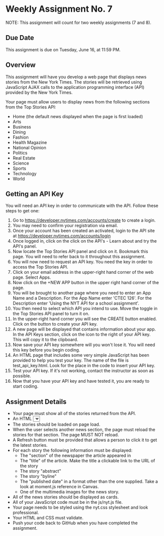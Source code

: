 # Weekly Assignment No. 7

NOTE: This assignment will count for two weekly assignments (7 and 8).

## Due Date

This assignment is due on Tuesday, June 16, at 11:59 PM.

## Overview

This assignment will have you develop a web page that displays news stories from the New York Times. The stories will be retrieved using JavaScript AJAX calls to the application programming interface (API) provided by the New York Times.

Your page must allow users to display news from the following sections from the Top Stories API:

- Home (the default news displayed when the page is first loaded)
- Arts
- Business
- Dining
- Fashion
- Health Magazine
- National Opinion
- Politics
- Real Estate
- Science
- Sports
- Technology
- World

## Getting an API Key

You will need an API key in order to communicate with the API. Follow these steps to get one:

1. Go to https://developer.nytimes.com/accounts/create to create a login.
2. You may need to confirm your registration via email.
3. Once your account has been created an activated, login to the API site at https://developer.nytimes.com/accounts/login
4. Once logged in, click on the click on the API's - Learn about and try the API's panel.
5. Now locate the Top Stories API panel and click on it. Bookmark this page. You will need to refer back to it throughout this assignment.
6. You will now need to request an API key. You need the key in order to access the Top Stories API.
7. Click on your email address in the upper-right hand corner of the web page. Select Apps.
8. Now click on the +NEW APP button in the upper right hand corner of the page.
9. You will be brought to another page where you need to enter an App Name and a Description. For the App Name enter 'CTEC 126'. For the Description enter 'Using the NYT API for a school assignment'.
10. You then need to select which API you intend to use. Move the toggle in the Top Stories API panel to turn it on.
11. In the upper-right hand corner you will see the CREATE button enabled. Click on the button to create your API key.
12. A new page will be displayed that contains information about your app. In the API Keys section, click on the icon to the right of your API key. This will copy it to the clipboard.
13. Now save your API key somewhere will you won't lose it. You will need this key before you begin coding.
14. An HTML page that includes some very simple JavaScript has been provided to help you test your key. The name of the file is test_api_key.html. Look for the place in the code to insert your API key.
15. Test your API key. If it's not working, contact the instructor as soon as possible.
16. Now that you have your API key and have tested it, you are ready to start coding.

## Assignment Details

- Your page must show all of the stories returned from the API.
- An HTML <select> control should be used that allows a person to select the news section they want to retrieve stories from.
- The stories should be loaded on page load.
- When the user selects another news section, the page must reload the stories for that section. The page MUST NOT reload.
- A Refresh button must be provided that allows a person to click it to get the latest stories.
- For each story the following information must be displayed:
	- The "section" of the newspaper the article appeared in
	- The "title" of the article. Make the title a clickable link to the URL of the story
	- The story "abstract"
	- The story "byline"
	- The "published date" in a format other than the one supplied. Take a look at moment.js reference in Canvas.
	- One of the multimedia images for the news story.
- All of the news stories should be displayed as cards.
- All of your JavaScript code must be in the js/nyt.js file.
- Your page needs to be styled using the nyt.css stylesheet and look professional.
- Your HTML and CSS must validate.
- Push your code back to GitHub when you have completed the assignment.